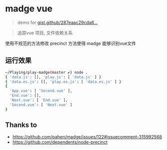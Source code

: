 # madge vue

> demo for [gist.github/287eaac29cda6...](https://gist.github.com/songlairui/287eaac29cda65cd5f1f7471b6661503)

> 追踪vue 项目, 文件依赖关系

使用不规范的方法修改 precinct 方法使得 madge 能够识别vue文件

## 运行效果

```bash
~/Playing/play-madge(master ✔) node .
{ 'data.js': [], 'play.js': [ 'data.js' ] }
{ 'data.es.js': [], 'play.es.js': [ 'data.es.js' ] }
{
  'App.vue': [ 'Second.vue' ],
  'End.vue': [],
  'Next.vue': [ 'End.vue' ],
  'Second.vue': [ 'Next.vue' ]
}
```


## Thanks to

- https://github.com/pahen/madge/issues/122#issuecomment-315992568
- https://github.com/dependents/node-precinct
